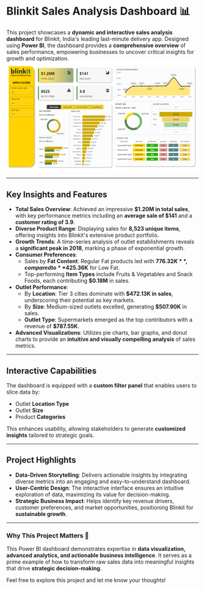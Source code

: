 
# Blinkit Sales Analysis Dashboard 📊

This project showcases a **dynamic and interactive sales analysis dashboard** for Blinkit, India's leading last-minute delivery app. Designed using **Power BI**, the dashboard provides a **comprehensive overview** of sales performance, empowering businesses to uncover critical insights for growth and optimization.
![Blinkit Sales Dashboard](./report-screenshot.png)

---

## Key Insights and Features
- **Total Sales Overview**: Achieved an impressive **$1.20M in total sales**, with key performance metrics including an **average sale of $141** and a **customer rating of 3.9**.
- **Diverse Product Range**: Displaying sales for **8,523 unique items**, offering insights into Blinkit's extensive product portfolio.
- **Growth Trends**: A time-series analysis of outlet establishments reveals a **significant peak in 2018**, marking a phase of exponential growth.
- **Consumer Preferences**:  
   - Sales by **Fat Content**: Regular Fat products led with **$776.32K**, compared to **$425.36K** for Low Fat.  
   - Top-performing **Item Types** include Fruits & Vegetables and Snack Foods, each contributing **$0.18M** in sales.
- **Outlet Performance**:  
   - By **Location**: Tier 3 cities dominate with **$472.13K in sales**, underscoring their potential as key markets.  
   - By **Size**: Medium-sized outlets excelled, generating **$507.90K** in sales.  
   - **Outlet Type**: Supermarkets emerged as the top contributors with a revenue of **$787.55K**.
- **Advanced Visualizations**: Utilizes pie charts, bar graphs, and donut charts to provide an **intuitive and visually compelling analysis** of sales metrics.

---

## Interactive Capabilities
The dashboard is equipped with a **custom filter panel** that enables users to slice data by:
- Outlet **Location Type**
- Outlet **Size**
- Product **Categories**

This enhances usability, allowing stakeholders to generate **customized insights** tailored to strategic goals.

---

## Project Highlights
- **Data-Driven Storytelling**: Delivers actionable insights by integrating diverse metrics into an engaging and easy-to-understand dashboard.
- **User-Centric Design**: The interactive interface ensures an intuitive exploration of data, maximizing its value for decision-making.
- **Strategic Business Impact**: Helps identify key revenue drivers, customer preferences, and market opportunities, positioning Blinkit for **sustainable growth**.

---

### Why This Project Matters 🚀
This Power BI dashboard demonstrates expertise in **data visualization, advanced analytics, and actionable business intelligence**. It serves as a prime example of how to transform raw sales data into meaningful insights that drive **strategic decision-making**.

Feel free to explore this project and let me know your thoughts!
